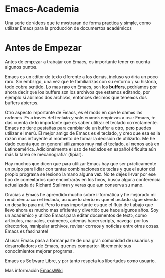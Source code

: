 # Emacs-Academia

Una serie de videos que te mostraran de forma practica y simple, como utilizar Emacs para la producción de documentos académicos.

# Antes de Empezar #

Antes de empezar a trabajar con Emacs, es importante tener en cuenta algunos
puntos.

Emacs es un editor de texto diferente a los demás, incluso yo diría un poco
raro. Sin embargo, una vez que te familiarizas con su entorno y su historia,
todo cobra sentido. Lo mas raro en Emacs, son los **buffers**, podríamos por
ahora decir que los buffers son los archivos que estamos editando, por ejemplo
si abrimos dos archivos, entonces decimos que tenemos dos buffers abiertos.

Otro aspecto importante de Emacs, es el modo en que le damos las ordenes. Es a
través del teclado y solo cuando empiezas a usar Emacs, te das cuenta de lo
importante que es saber utilizar el teclado correctamente. Emacs no tiene
pestañas para cambiar de un buffer a otro, pero puedes utilizar el menú. El
mejor amigo de Emacs es el teclado, y creo que esa es la razón mas influyente al
momento de tomar la decisión de utilizarlo. Me he dado cuenta que en general
utilizamos muy mal el teclado, al menos acá en Latinoamérica. Adicionalmente el
uso de teclados en español dificulta aún más la tarea de mecanografiar
(tipiar).

Hay muchos que dicen que para utilizar Emacs hay que ser prácticamente un pulpo
para lidiar con tantas combinaciones de teclas y que el autor del propio
programa se lesiono la mano alguna vez. No te dejes llevar por ese tipo de
comentarios que encontrarás en los foros, busca alguna conferencia actualizada de
Richard Stallman y veras que aun conserva su mano. 

Gracias a Emacs he aprendido mucho sobre informática y he mejorado mi
rendimiento con el teclado, aunque lo cierto es que el teclado sigue siendo un
desafío para mi. Pero lo mas importante es que el flujo de trabajo que llevo
ahora es mucho mas eficiente y divertido que hace algunos años. Soy un
académico y utilizo Emacs para editar documentos de texto, como artículos,
manuales, exámenes, además hacer scripts, navegar por los directorios,
manipular archivos, revisar correos y noticias entre otras cosas. Emacs es fascinante!

Al usar Emacs pasa a formar parte de una gran comunidad de usuarios y
desarrolladores de Emacs, quienes comparten libremente sus conocimientos
mejorar programa.

Emacs es Software Libre, y por tanto respeta tus libertades como usuario.

Mas información
[EmacsWiki](https://www.emacswiki.org/)
